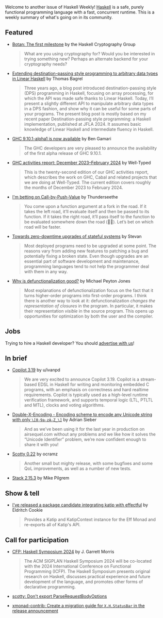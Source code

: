 Welcome to another issue of Haskell Weekly!
[Haskell](https://www.haskell.org) is a safe, purely functional programming language with a fast, concurrent runtime.
This is a weekly summary of what's going on in its community.

## Featured

- [Botan: The first milestone](https://haskell-cryptography.org/blog/botan-first-milestone/) by the Haskell Cryptography Group
  > What are you using cryptography for? Would you be interested in trying something new? Perhaps an alternate backend for your cryptography needs?
  
- [Extending destination-passing style programming to arbitrary data types in Linear Haskell](https://www.tweag.io/blog/2024-03-07-dps-haskell/) by Thomas Bagrel
  > Three years ago, a blog post introduced destination-passing style (DPS) programming in Haskell, focusing on array processing, for which the API was made safe thanks to Linear Haskell. Today, I’ll present a slightly different API to manipulate arbitrary data types in a DPS fashion, and show why it can be useful for some parts of your programs. The present blog post is mostly based on my recent paper Destination-passing style programming: a Haskell implementation, published at JFLA 2024. It assumes basic knowledge of Linear Haskell and intermediate fluency in Haskell.
  
- [GHC 9.10.1-alpha1 is now available](https://www.haskell.org/ghc/blog/20240313-ghc-9.10.1-alpha1-released.html) by Ben Gamari
  > The GHC developers are very pleased to announce the availability of the first alpha release of GHC 9.10.1.
  
- [GHC activities report: December 2023–February 2024](https://well-typed.com/blog/2024/03/ghc-activities-report-december-2023-february-2024/) by Well-Typed
  > This is the twenty-second edition of our GHC activities report, which describes the work on GHC, Cabal and related projects that we are doing at Well-Typed. The current edition covers roughly the months of December 2023 to February 2024.
  
- [I'm betting on Call-by-Push-Value](https://thunderseethe.dev/posts/bet-on-cbpv/) by Thunderseethe
  > You come upon a function argument at a fork in the road. If it takes the left road, it’ll evaluate itself and then be passed to its function. If it takes the right road, it’ll pass itself to the function to be evaluated somewhere down the road (🥁🐍). Let’s bet on which road will be faster.
  
- [Towards zero-downtime upgrades of stateful systems](https://stevana.github.io/towards_zero-downtime_upgrades_of_stateful_systems.html) by Stevan
  > Most deployed programs need to be upgraded at some point. The reasons vary from adding new features to patching a bug and potentially fixing a broken state. Even though upgrades are an essential part of software development and maintenance, programming languages tend to not help the programmer deal with them in any way.
  
- [Why is defunctionalization good?](https://www.michaelpj.com/blog/2024/03/11/defunctionalization-thoughts.html) by Michael Peyton Jones
  > Most explanations of defunctionalization focus on the fact that it turns higher-order programs into first-order programs. I think there is another way to look at it: defunctionalization _changes the representation of closures_ in the program. In particular, it makes their representation _visible_ in the source program. This opens up opportunities for optimization by both the user and the compiler.

## Jobs

Trying to hire a Haskell developer?
You should [advertise with us](https://haskellweekly.news/advertising.html)!

## In brief

- [Copilot 3.19](https://www.reddit.com/r/haskell/comments/1b9pmus/ann_copilot_319/) by u/ivanpd
  > We are very excited to announce Copilot 3.19. Copilot is a stream-based EDSL in Haskell for writing and monitoring embedded C programs, with an emphasis on correctness and hard realtime requirements. Copilot is typically used as a high-level runtime verification framework, and supports temporal logic (LTL, PTLTL and MTL), clocks and voting algorithms.

- [Double-X-Encoding - Encoding scheme to encode any Unicode string with only `\[0-9a-zA-Z_\]`](https://discourse.haskell.org/t/double-x-encoding-encoding-scheme-to-encode-any-unicode-string-with-only-0-9a-za-z/8997) by Adrian Sieber 
  > And as we’ve been using it for the last year in production on airsequel.com without any problems and we like how it solves the “Unicode Identifier” problem, we’re now confident enough to share it with you!

- [Scotty 0.22](https://discourse.haskell.org/t/ann-scotty-0-22/9005) by ocramz
  > Another small but mighty release, with some bugfixes and some QoL improvements, as well as a number of new tests.
  
- [Stack 2.15.3](https://discourse.haskell.org/t/ann-stack-2-15-3/8983) by Mike Pilgrem

## Show & tell

- [I’ve released a package candidate integrating katip with effectful](https://discourse.haskell.org/t/ive-released-a-package-candidate-integrating-katip-with-effectful/9036) by Eldritch Cookie
  > Provides a Katip and KatipContext instance for the Eff Monad and re-exports all of Katip's API.

## Call for participation

- [CFP: Haskell Symposium 2024](https://discourse.haskell.org/t/cfp-haskell-symposium-2024/9025) by J. Garrett Morris
  > The ACM SIGPLAN Haskell Symposium 2024 will be co-located with the 2024 International Conference on Functional Programming (ICFP). The Haskell Symposium presents original research on Haskell, discusses practical experience and future development of the language, and promotes other forms of declarative programming.

- [scotty: Don't export ParseRequestBodyOptions](https://github.com/scotty-web/scotty/issues/387)
- [xmonad-contrib: Create a migration guide for `X.H.StatusBar` in the release announcement](https://github.com/xmonad/xmonad-contrib/issues/880)
